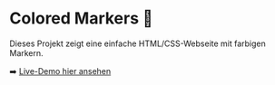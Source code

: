 # Colored Markers 🎨

Dieses Projekt zeigt eine einfache HTML/CSS-Webseite mit farbigen Markern.

➡️ [Live-Demo hier ansehen](https://tunkoese.github.io/colored-markers/)

